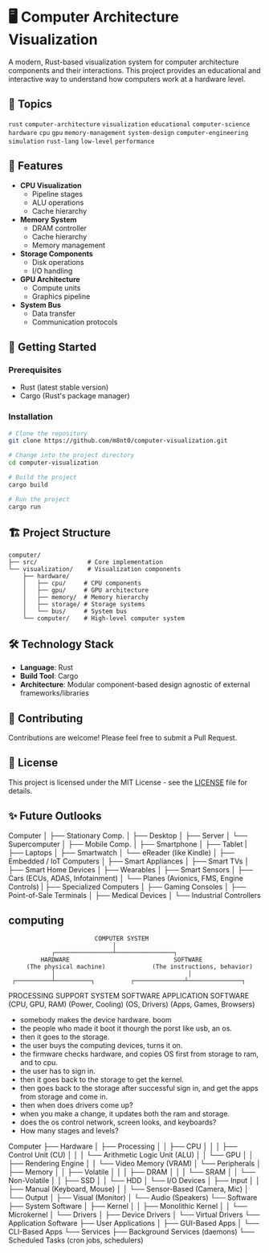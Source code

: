 # 🖥️ Computer Architecture Visualization

A modern, Rust-based visualization system for computer architecture components and their interactions. This project provides an educational and interactive way to understand how computers work at a hardware level.

## 📌 Topics
`rust` `computer-architecture` `visualization` `educational` `computer-science` `hardware` `cpu` `gpu` `memory-management` `system-design` `computer-engineering` `simulation` `rust-lang` `low-level` `performance`

## 🌟 Features

- **CPU Visualization**
  - Pipeline stages
  - ALU operations
  - Cache hierarchy
- **Memory System**
  - DRAM controller
  - Cache hierarchy
  - Memory management
- **Storage Components**
  - Disk operations
  - I/O handling
- **GPU Architecture**
  - Compute units
  - Graphics pipeline
- **System Bus**
  - Data transfer
  - Communication protocols

## 🚀 Getting Started

### Prerequisites

- Rust (latest stable version)
- Cargo (Rust's package manager)

### Installation

```bash
# Clone the repository
git clone https://github.com/m8nt0/computer-visualization.git

# Change into the project directory
cd computer-visualization

# Build the project
cargo build

# Run the project
cargo run
```

## 🏗️ Project Structure

```
computer/
├── src/              # Core implementation
└── visualization/    # Visualization components
    ├── hardware/
    │   ├── cpu/     # CPU components
    │   ├── gpu/     # GPU architecture
    │   ├── memory/  # Memory hierarchy
    │   ├── storage/ # Storage systems
    │   └── bus/     # System bus
    └── computer/    # High-level computer system
```

## 🛠️ Technology Stack

- **Language**: Rust
- **Build Tool**: Cargo
- **Architecture**: Modular component-based design agnostic of external frameworks/libraries

## 🤝 Contributing

Contributions are welcome! Please feel free to submit a Pull Request.

## 📝 License

This project is licensed under the MIT License - see the [LICENSE](LICENSE) file for details.

## ✨ Future Outlooks

Computer
│
├── Stationary Comp.
│   ├── Desktop
│   ├── Server
│   └── Supercomputer
│
├── Mobile Comp.
│   ├── Smartphone
│   ├── Tablet
|   ├── Laptops
│   ├── Smartwatch
│   └── eReader (like Kindle)
│
├── Embedded / IoT Computers
│   ├── Smart Appliances
│   ├── Smart TVs
│   ├── Smart Home Devices
│   ├── Wearables
│   ├── Smart Sensors
│   ├── Cars (ECUs, ADAS, Infotainment)
│   └── Planes (Avionics, FMS, Engine Controls)
|
├── Specialized Computers
│   ├── Gaming Consoles
│   ├── Point-of-Sale Terminals
│   ├── Medical Devices
│   └── Industrial Controllers

<!-- ////////////////////// -->
## computing

                            COMPUTER SYSTEM
                                 │
                ┌────────────────┴────────────────┐
             HARDWARE                             SOFTWARE
         (The physical machine)             (The instructions, behavior)
                │                                     │
     ┌──────────┴──────────┐          ┌──────────────┴───────────────┐
  PROCESSING          SUPPORT     SYSTEM SOFTWARE             APPLICATION SOFTWARE
(CPU, GPU, RAM)   (Power, Cooling) (OS, Drivers)           (Apps, Games, Browsers)


- somebody makes the device hardware. boom
- the people who made it boot it thourgh the porst like usb, an os.
- then it goes to the storage.
- the user buys the computing devices, turns it on.
- the firmware checks hardware, and copies OS first from storage to ram, and to cpu.
- the user has to sign in.
- then it goes back to the storage to get the kernel.
- then goes back to the storage after successful sign in, and get the apps from storage and come in.
- then when does drivers come up?
- when you make a change, it updates both the ram and storage.
- does the os control network, screen looks, and keyboards?
- How many stages and levels?



<!-- ///////////////////////////////////// -->

Computer
├── Hardware
│   ├── Processing
│   │   ├── CPU
│   │   │   ├── Control Unit (CU)
│   │   │   └── Arithmetic Logic Unit (ALU)
│   │   └── GPU
│   │       ├── Rendering Engine
│   │       └── Video Memory (VRAM)
│   └── Peripherals
│       ├── Memory
│       │   ├── Volatile
│       │   │   ├── DRAM
│       │   │   └── SRAM
│       │   └── Non-Volatile
│       │       ├── SSD
│       │       └── HDD
│       └── I/O Devices
│           ├── Input
│           │   ├── Manual (Keyboard, Mouse)
│           │   └── Sensor-Based (Camera, Mic)
│           └── Output
│               ├── Visual (Monitor)
│               └── Audio (Speakers)
└── Software
    ├── System Software
    │   ├── Kernel
    │   │   ├── Monolithic Kernel
    │   │   └── Microkernel
    │   └── Drivers
    │       ├── Device Drivers
    │       └── Virtual Drivers
    └── Application Software
        ├── User Applications
        │   ├── GUI-Based Apps
        │   └── CLI-Based Apps
        └── Services
            ├── Background Services (daemons)
            └── Scheduled Tasks (cron jobs, schedulers)
